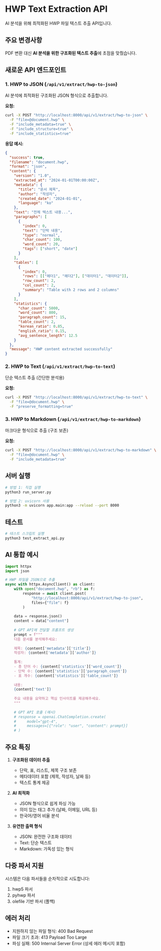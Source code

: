 # HWP Text Extraction API

AI 분석을 위해 최적화된 HWP 파일 텍스트 추출 API입니다.

## 주요 변경사항

PDF 변환 대신 **AI 분석을 위한 구조화된 텍스트 추출**에 초점을 맞췄습니다.

## 새로운 API 엔드포인트

### 1. HWP to JSON (`/api/v1/extract/hwp-to-json`)
AI 분석에 최적화된 구조화된 JSON 형식으로 추출합니다.

**요청:**
```bash
curl -X POST "http://localhost:8000/api/v1/extract/hwp-to-json" \
  -F "file=@document.hwp" \
  -F "include_metadata=true" \
  -F "include_structure=true" \
  -F "include_statistics=true"
```

**응답 예시:**
```json
{
  "success": true,
  "filename": "document.hwp",
  "format": "json",
  "content": {
    "version": "1.0",
    "extracted_at": "2024-01-01T00:00:00Z",
    "metadata": {
      "title": "문서 제목",
      "author": "작성자",
      "created_date": "2024-01-01",
      "language": "ko"
    },
    "text": "전체 텍스트 내용...",
    "paragraphs": [
      {
        "index": 0,
        "text": "단락 내용",
        "type": "normal",
        "char_count": 100,
        "word_count": 20,
        "tags": ["short", "date"]
      }
    ],
    "tables": [
      {
        "index": 0,
        "rows": [["헤더1", "헤더2"], ["데이터1", "데이터2"]],
        "row_count": 2,
        "col_count": 2,
        "summary": "Table with 2 rows and 2 columns"
      }
    ],
    "statistics": {
      "char_count": 5000,
      "word_count": 800,
      "paragraph_count": 15,
      "table_count": 2,
      "korean_ratio": 0.85,
      "english_ratio": 0.15,
      "avg_sentence_length": 12.5
    }
  },
  "message": "HWP content extracted successfully"
}
```

### 2. HWP to Text (`/api/v1/extract/hwp-to-text`)
단순 텍스트 추출 (간단한 분석용)

**요청:**
```bash
curl -X POST "http://localhost:8000/api/v1/extract/hwp-to-text" \
  -F "file=@document.hwp" \
  -F "preserve_formatting=true"
```

### 3. HWP to Markdown (`/api/v1/extract/hwp-to-markdown`)
마크다운 형식으로 추출 (구조 보존)

**요청:**
```bash
curl -X POST "http://localhost:8000/api/v1/extract/hwp-to-markdown" \
  -F "file=@document.hwp" \
  -F "include_metadata=true"
```

## 서버 실행

```bash
# 방법 1: 직접 실행
python3 run_server.py

# 방법 2: uvicorn 사용
python3 -m uvicorn app.main:app --reload --port 8000
```

## 테스트

```bash
# 테스트 스크립트 실행
python3 test_extract_api.py
```

## AI 통합 예시

```python
import httpx
import json

# HWP 파일을 JSON으로 추출
async with httpx.AsyncClient() as client:
    with open("document.hwp", "rb") as f:
        response = await client.post(
            "http://localhost:8000/api/v1/extract/hwp-to-json",
            files={"file": f}
        )
    
    data = response.json()
    content = data["content"]
    
    # GPT API에 전달할 프롬프트 생성
    prompt = f"""
    다음 문서를 분석해주세요:
    
    제목: {content['metadata']['title']}
    작성자: {content['metadata']['author']}
    
    통계:
    - 총 단어 수: {content['statistics']['word_count']}
    - 단락 수: {content['statistics']['paragraph_count']}
    - 표 개수: {content['statistics']['table_count']}
    
    내용:
    {content['text']}
    
    주요 내용을 요약하고 핵심 인사이트를 제공해주세요.
    """
    
    # GPT API 호출 (예시)
    # response = openai.ChatCompletion.create(
    #     model="gpt-4",
    #     messages=[{"role": "user", "content": prompt}]
    # )
```

## 주요 특징

1. **구조화된 데이터 추출**
   - 단락, 표, 리스트, 제목 구조 보존
   - 메타데이터 포함 (제목, 작성자, 날짜 등)
   - 텍스트 통계 제공

2. **AI 최적화**
   - JSON 형식으로 쉽게 파싱 가능
   - 의미 있는 태그 추가 (날짜, 이메일, URL 등)
   - 한국어/영어 비율 분석

3. **유연한 출력 형식**
   - JSON: 완전한 구조화 데이터
   - Text: 단순 텍스트
   - Markdown: 가독성 있는 형식

## 다중 파서 지원

시스템은 다음 파서들을 순차적으로 시도합니다:
1. hwp5 파서
2. pyhwp 파서  
3. olefile 기반 파서 (폴백)

## 에러 처리

- 지원하지 않는 파일 형식: 400 Bad Request
- 파일 크기 초과: 413 Payload Too Large
- 파싱 실패: 500 Internal Server Error (상세 에러 메시지 포함)